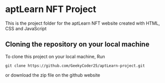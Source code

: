# aptLearn NFT Project

This is the project folder for the aptLearn NFT website created with HTML, CSS and JavaScript

## Cloning the repository on your local machine

To clone this project on your local machine, Run

```
git clone https://github.com/GeekyCoder25/aptLearn-project.git
```

or download the zip file on the github website
